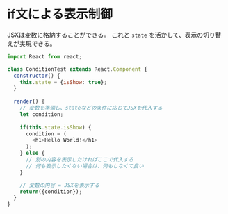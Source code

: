 # if文による表示制御

JSXは変数に格納することができる。
これと `state` を活かして、表示の切り替えが実現できる。

```js
import React from react;

class ConditionTest extends React.Component {
  constructor() {
    this.state = {isShow: true};
  }
  
  render() {
    // 変数を準備し、stateなどの条件に応じてJSXを代入する
    let condition;
    
    if(this.state.isShow) {
      condition = (
        <h1>Hello World!</h1>
      );
    } else {
      // 別の内容を表示したければここで代入する
      // 何も表示したくない場合は、何もしなくて良い
    }

    // 変数の内容 = JSXを表示する
    return({condition});
  }
}
```
